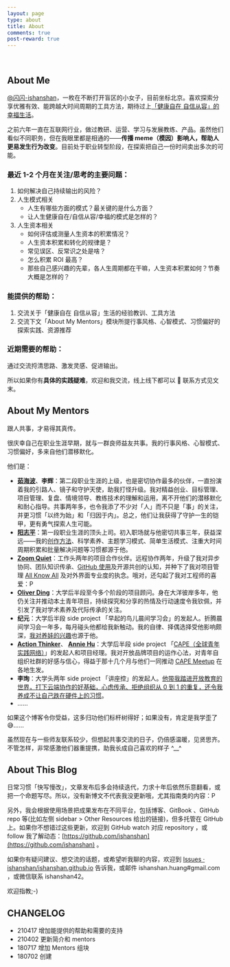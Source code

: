 ```yaml
---
layout: page
type: about
title: About
comments: true
post-reward: true
---
```

<br>

## About Me



[@闪闪-ishanshan](https://github.com/ishanshan)，一枚在不断打开盲区的小女子，目前坐标北京。喜欢探索分享优雅有效、能跨越大时间周期的工具方法，期待过上[「健康自在 自信从容」的幸福生活](https://github.com/ishanshan/collaborate_ishanshan/blob/master/ideallife_ishanshan.md)。

之前六年一直在互联网行业，做过教研、运营、学习与发展教练、产品。虽然他们看似不同职务，但在我眼里都是相通的——**传播 meme（模因）影响人，帮助人更易发生行为改变**。目前处于职业转型阶段，在探索把自己一份时间卖出多次的可能。

### 最近 1-2 个月在关注/思考的主要问题：

1. 如何解决自己持续输出的风险？
2. 人生模式相关
    * 人生有哪些方面的模式？最关键的是什么方面？
    * 让人生健康自在/自信从容/幸福的模式是怎样的？
3. 人生资本相关
    * 如何评估或测量人生资本的积累情况？
    * 人生资本积累和转化的规律是？
    * 常见误区、反常识之处是啥？ 
    * 怎么积累 ROI 最高？
    * 那些自己感兴趣的先辈，各人生周期都在干嘛，人生资本积累如何？节奏大概是怎样的？

### 能提供的帮助：

1. 交流关于「健康自在 自信从容」生活的经验教训、工具方法
2. 交流下文「About My Mentors」模块所提行事风格、心智模式、习惯偏好的探索实践、资源推荐

### 近期需要的帮助：

通过交流捋清思路、激发灵感、促进输出。

所以如果你有**具体的实践疑难**，欢迎和我交流，线上线下都可以 🤗 联系方式见文末。




## About My Mentors

跟人共事，才易得其真传。

很庆幸自己在职业生涯早期，就与一群良师益友共事。我的行事风格、心智模式、习惯偏好，多来自他们潜移默化。

他们是：


- **[茹海波](https://weibo.com/brianru)**、**李辉**：第二段职业生涯的上级，也是密切协作最多的伙伴，一直扮演着我的引路人、镜子和守护天使，助我打怪升级。我对精益创业、目标管理、项目管理、复盘、情境领导、教练技术的理解和运用，离不开他们的潜移默化和耐心指导。共事两年多，也令我添了不少对「人」而不只是「事」的关注，并更习惯「以终为始」和「归因于内」。总之，他们让我获得了守护一生的铠甲，更有勇气探索人生可能。
- **[阳志平](https://www.yangzhiping.com/)**：第一段职业生涯的顶头上司。初入职场就与他密切共事三年，获益深远——我的[创作方法](https://ishanshan.im/selfedu/tool/HbOutputOwetoCards)、科学素养、主题学习模式、简单生活模式、注重大时间周期积累和批量解决问题等习惯都源于他。
- **[Zoom Quiet](http://zoomquiet.io/#)**：工作头两年的项目合作伙伴。远程协作两年，升级了我对异步协同、团队知识传承、[GitHub 使用](https://ishanshan.im/community/HbGitHubCooperate.html)及开源共创的认知，并种下了我对项目管理 [All Know All](https://www.xmind.net/m/citg/) 及对外界面专业度的执念。哦对，还勾起了我对工程师的喜爱：P
- **[Oliver Ding](https://zine.la/@Oliver%20Ding/)**：大学后半段至今多个阶段的项目顾问。身在大洋彼岸多年，他仍关注并推动本土青年项目，持续探究和分享的热情及行动速度令我钦佩，并引发了我对学术素养及代际传承的关注。
- **纪元**：大学后半段 side project 「早起的鸟儿晨间学习会」的发起人。折腾晨间学习会一年多，每月碰头他都给我新触动。我的自律、择偶选择受他影响颇深，[我对养娃的兴趣](https://github.com/ishanshan/ForFamily/blob/master/HbParenting.md)也源于他。
- **[Action Thinker](http://www.zaih.com/mentor/84789490/)**、 **[Annie Hu](https://www.linkedin.com/in/annie-hu-15250539/)**：大学后半段 side project 「[CAPE（全球青年实践网络）](http://hicape.com/)」的发起人和项目经理。我对开放品牌项目的运作心法，对青年自组织社群的好感与信心，得益于那十几个月与他们一同推动 [CAPE Meetup](http://hicape.com/cape-meetup/) 在各地生发。
- **李珣**：大学头两年 side project 「讲座控」的发起人。[他带我踏进开放教育的世界，打下云端协作的好基础，心虑传承、拒绝组织从 0 到 1 的重复，还令我养成不让自己跌在硬件上的习惯](https://ishanshan.im/selfedu/community/SelfEduOwetoJZK)。
- ……

如果这个博客令你受益，这多归功他们标杆树得好；如果没有，肯定是我学歪了😅……

虽然现在与一些师友联系较少，但想起共事交流的日子，仍倍感温暖，见贤思齐。不管怎样，非常感激他们器重提携，助我长成自己喜欢的样子 ^__^ 







## About This Blog

日常习惯「快写慢改」，文章发布后多会持续迭代，力求十年后依然乐意翻看，或把一个命题写尽。所以，没有新博文不代表我没更新哦，尤其指南类的内容：P

另外，我会根据使用场景把成果发布在不同平台，包括博客、GitBook 、GitHub repo 等(比如左侧 sidebar > Other Resources 给出的链接)，但多托管在 GitHub 上。如果你不想错过这些更新，欢迎到 GitHub watch 对应 repository ，或 follow 我了解动态：[https://github.com/ishanshan](https://github.com/ishanshan) 。

如果你有疑问建议、想交流的话题，或希望听我聊的内容，欢迎到 [Issues · ishanshan/ishanshan.github.io](https://github.com/ishanshan/ishanshan.github.io/issues) 告诉我，或邮件 ishanshan.huang#gmail.com ，或微信联系 ishanshan42。

欢迎指教;-)



## CHANGELOG

- 210417 增加能提供的帮助和需要的支持
- 210402 更新简介和 mentors
- 180717 增加 Mentors 组块
- 180702 创建
